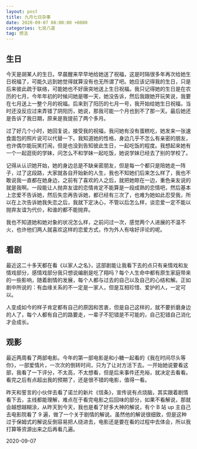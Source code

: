```yaml
---
layout: post
title: 九月七日杂事
date: 2020-09-07 08:00:00 +0800
categories: 七说八道
tag: 想法
---
```




## 生日

今天是胡某人的生日。早晨醒来早早地给她送了祝福，这是时隔很多年再次给她生日祝福了，可能久远到她觉得就算没有也无所谓了吧。她应该记得我的生日，只是后来彼此疏于联络，可能她也不好唐突地送上生日祝福。我只记得她的生日是在农历的七月，今年年初的时候问她是哪一天，她没告诉，然后我跟她开玩笑说，我要在七月送上一整个月的祝福。后来到了阳历的七月一号，我开始给她生日祝福，当时还没反应过来弄错了阴阳历，她说，那我可能一个月也到不了那一天。最后她还是告诉了我日期，原来是我提前了两个多月。

过了好几个小时，她回复说，接受我的祝福，我问她有没有蛋糕吃，她发来一张速食面包的照片说可以代替一下。我知道她的性格，身边几乎不怎么有亲密的朋友，也许偶尔能玩笑打闹，但是也没到告知彼此生日，一起吃饭的程度。我想起来她有一个一起逛街的学妹，问怎么不和学妹一起吃饭，她说学妹已经去了别的学校了。

记得从认识她开始，她的身边总是不缺亲密朋友，但是每一个都只是陪她走一阵子，过了这段路，大家就各自开始新的人生，我也不知她们后来怎么样了，我也不敢说我一直都在她身边，之前有了喜欢的人之后，就把她晾在一边，重色亲友说的就是我啊。一段能让人抛弃友谊的恋情肯定不能算是一段成熟的恋情吧，然后基本上恋爱不告诉她，然后失恋再告诉她，都已经有三次了，也难为她如此忍受我，所以在上次告诉她我失恋之后，我就下定决心，不管以后怎么样，谈恋爱一定不能以抛弃友谊为代价，和谁的都不能抛弃。

我也不知道她和她对象的状况怎么样，之前问过一次，感觉两个人进展的不温不火，也许他们两人就喜欢这样的恋爱方式，作为外人有啥好评论的呢。

## 看剧

最近这二十多天都在看《以家人之名》，这部剧能让我看下去的点只有亲情戏和友情戏部分，感情戏部分我只想说编剧是吃了翔吗？每个人生命中都有原生家庭带来的一些影响，随着剧情的发展，每个人都与过去的自己以及自己的心结和解。正如剧中所说的：有血缘关系的不一定是一家人，但是互相珍惜、爱护的人，一定可以。

人变成如今的样子肯定都有自己的原因和苦衷，但是自己这样的，就不要折磨身边的人了，每个人都有自己的路要走，一辈子不犯错是不可能的，自己犯错自己消化才会成长。

## 观影

最近两周看了两部电影。今年的第一部电影是和小糖一起看的《我在时间尽头等你》，一部爱情片，一次次的倒转时间，只为了让对方活下去。一开始她说要看这部，我看了一下评分，不太高，不太想看，但是后来事件还充裕，就决定去看看。看完之后有点超出我的预期了，还是很不错的电影，值得一看。

昨天和誓言的小伙伴去看了诺兰的新片《信条》，宣传说有点烧脑，其实跟着剧情看下去，主线都能理解，难点在于看完电影之后回味的部分，如果不看解说，那就会越想越糊涂，从昨天到今天，我也是看了好多大神的解说，有个 B 站 up 主自己去电影院看了 9 遍，做了一个关于剧情的解说。虽然他的解说很细致，但是这种过于保姆式的解说反倒容易把人绕进去，电影还是要在看的过程中去体会，所以我打算等资源出来之后再看几遍。

2020-09-07